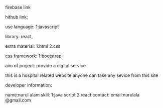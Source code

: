 firebase link




hithub link:





use language:
1:javascript

library:
react,


extra material:
1:html
2:css

css framework:
1:bootstrap


aim of project:
provide a digital service 

this is a hospital related website.anyone can take any sevice from this site


developer information:

name:nurul alam 
skill:
1:java script
2:react
contact:
email:nurulala @gmail.com